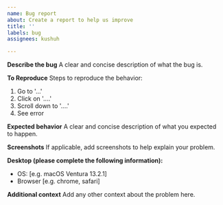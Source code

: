 ```yaml
---
name: Bug report
about: Create a report to help us improve
title: ''
labels: bug
assignees: kushuh

---
```


**Describe the bug**
A clear and concise description of what the bug is.

**To Reproduce**
Steps to reproduce the behavior:
1. Go to '...'
2. Click on '....'
3. Scroll down to '....'
4. See error

**Expected behavior**
A clear and concise description of what you expected to happen.

**Screenshots**
If applicable, add screenshots to help explain your problem.

**Desktop (please complete the following information):**
 - OS: [e.g. macOS Ventura 13.2.1]
 - Browser [e.g. chrome, safari]

**Additional context**
Add any other context about the problem here.
